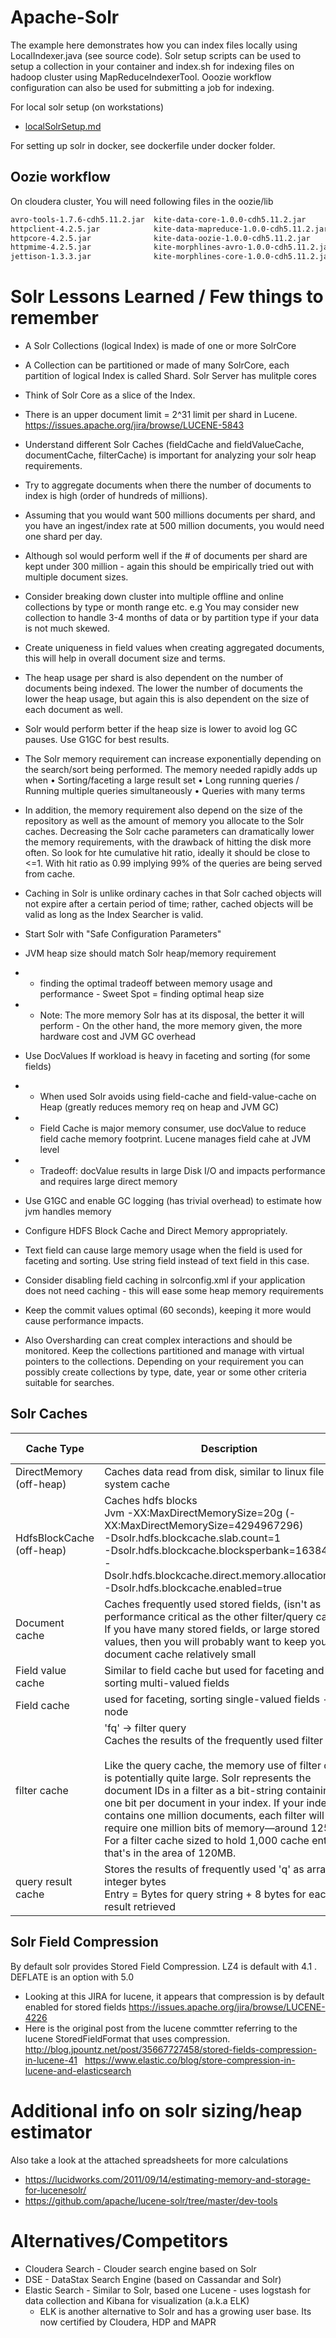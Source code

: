# Apache-Solr
The example here demonstrates how you can index files locally using LocalIndexer.java (see source code). Solr setup scripts can be used to setup a collection in your container and index.sh for indexing files on hadoop cluster using MapReduceIndexerTool. Ooozie workflow configuration can also be used for submitting a job for indexing.

For local solr setup (on workstations)
* [localSolrSetup.md](localSolrSetup.md)

For setting up solr in docker, see dockerfile under docker folder.


## Oozie workflow
On cloudera cluster, You will need following files in the oozie/lib

```sh
avro-tools-1.7.6-cdh5.11.2.jar  kite-data-core-1.0.0-cdh5.11.2.jar        kite-morphlines-solr-core-1.0.0-cdh5.11.2.jar
httpclient-4.2.5.jar            kite-data-mapreduce-1.0.0-cdh5.11.2.jar   noggit-0.5.jar
httpcore-4.2.5.jar              kite-data-oozie-1.0.0-cdh5.11.2.jar       solr-core-4.10.3-cdh5.11.2.jar
httpmime-4.2.5.jar              kite-morphlines-avro-1.0.0-cdh5.11.2.jar  solr-solrj-4.10.3-cdh5.11.2.jar
jettison-1.3.3.jar              kite-morphlines-core-1.0.0-cdh5.11.2.jar

```

# Solr Lessons Learned / Few things to remember
* A Solr Collections (logical Index) is made of one or more SolrCore
* A Collection can be partitioned or made of many SolrCore, each partition of logical Index is called Shard. Solr Server has mulitple cores
* Think of Solr Core as a slice of the Index.
* There is an upper document limit = 2^31 limit per shard in Lucene. https://issues.apache.org/jira/browse/LUCENE-5843
* Understand different Solr Caches (fieldCache and fieldValueCache, documentCache, filterCache) is important for analyzing your solr heap requirements.
* Try to aggregate documents when there the number of documents to index is high (order of hundreds of millions).
* Assuming that you would want 500 millions documents per shard, and you have an ingest/index rate at 500 million documents, you would need one shard per day.
* Although sol would perform well if the # of documents per shard are kept under 300 million - again this should be empirically tried out with multiple document sizes.
* Consider breaking down cluster into multiple offline and online collections by type or month range etc. e.g You may consider new collection to handle 3-4 months of data or by partition type if your data is not much skewed.

* Create uniqueness in field values when creating aggregated documents, this will help in overall document size and terms.
* The heap usage per shard is also dependent on the number of documents being indexed. The lower the number of documents the lower the heap usage, but again this is also dependent on the size of each document as well.
* Solr would perform better if the heap size is lower to avoid log GC pauses. Use G1GC for best results.

* The Solr memory requirement can increase exponentially depending on the search/sort being performed. The memory needed rapidly adds up when
	• Sorting/faceting a large result set
	• Long running queries / Running multiple queries simultaneously
	• Queries with many terms 

* In addition, the memory requirement also depend on the size of the repository as well as the amount of memory you allocate to the Solr caches. Decreasing the Solr cache parameters can dramatically lower the memory requirements, with the drawback of hitting the disk more often. So look for hte cumulative hit ratio, ideally it should be close to <=1. With hit ratio as 0.99 implying 99% of the queries are being served from cache.
* Caching in Solr is unlike ordinary caches in that Solr cached objects will not expire after a certain period of time; rather, cached objects will be valid as long as the Index Searcher is valid.

* Start Solr with "Safe Configuration Parameters"
* JVM heap size should match Solr heap/memory requirement
* * finding the optimal tradeoff between memory usage and performance  - Sweet Spot = finding optimal heap size
* * Note: The more memory Solr has at its disposal, the better it will perform - On the other hand, the more memory given, the more hardware cost and JVM GC overhead
* Use DocValues If workload is heavy in faceting and sorting (for some fields)
* * When used Solr avoids using field-cache and field-value-cache on Heap (greatly reduces memory req on heap and JVM GC)
* * Field Cache is major memory consumer, use docValue to reduce field cache memory footprint. Lucene manages field cahe at JVM level
* * Tradeoff: docValue results in large Disk I/O and impacts performance and requires large direct memory
* Use G1GC and enable GC logging (has trivial overhead) to estimate how jvm handles memory
* Configure HDFS Block Cache and Direct Memory appropriately.
* Text field can cause large memory usage when the field is used for faceting and sorting. Use string field instead of text field in this case. 
* Consider disabling field caching in solrconfig.xml if your application does not need caching - this will ease some heap memory requirements
* Keep the commit values optimal (60 seconds), keeping it more would cause performance impacts.
* Also Oversharding can creat complex interactions and should be monitored. Keep the collections partitioned and manage with virtual pointers to the collections. Depending on your requirement you can possibly create collections by type, date, year or some other criteria suitable for searches.

## Solr Caches
Cache Type | Description | Min Recommended | Max Recommended
------------------------|---------------------------------------------------------------|---|-------
DirectMemory (off-heap) | Caches data read from disk, similar to linux file system cache|8GB|12-16GB
HdfsBlockCache (off-heap) | Caches hdfs blocks <br/> Jvm -XX:MaxDirectMemorySize=20g  (-XX:MaxDirectMemorySize=4294967296) <br/> -Dsolr.hdfs.blockcache.slab.count=1 <br/> -Dsolr.hdfs.blockcache.blocksperbank=16384 <br/> -Dsolr.hdfs.blockcache.direct.memory.allocation=true <br/> -Dsolr.hdfs.blockcache.enabled=true   | |
Document cache | Caches frequently used stored fields, (isn't as performance critical as the other filter/query cache) If you have many stored fields, or large stored values, then you will probably want to keep your document cache relatively small | MB | MB
Field value cache | Similar to field cache but used for faceting and sorting multi-valued fields | 8-12GB | 12-16GB
Field cache | used for faceting, sorting single-valued fields - per node | 4-8GB | 8-12GB
filter cache | 'fq' -> filter query <br/> Caches the results of the frequently used filter query <br/> <br/> Like the query cache, the memory use of filter cache is potentially quite large. Solr represents the document IDs in a filter as a bit-string containing one bit per document in your index. If your index contains one million documents, each filter will require one million bits of memory—around 125KB. For a filter cache sized to hold 1,000 cache entries, that's in the area of 120MB.| 1MB <br/> (512 entries) <br/> 1000 results per entry | 5MB <br/> 10,000 results 
query result cache | Stores the results of frequently used 'q' as array of integer bytes <br/> Entry = Bytes for query string + 8 bytes for each result retrieved | 1MB | 5MB

## Solr Field Compression
By default solr provides Stored Field Compression. LZ4 is default with 4.1 . DEFLATE is an option with 5.0
* Looking at this JIRA for lucene, it appears that compression is by default enabled for stored fields 
https://issues.apache.org/jira/browse/LUCENE-4226
 
* Here is the original post from the lucene commtter referring to the lucene StoredFieldFormat that uses compression.
http://blog.jpountz.net/post/35667727458/stored-fields-compression-in-lucene-41
 
https://www.elastic.co/blog/store-compression-in-lucene-and-elasticsearch


# Additional info on solr sizing/heap estimator
Also take a look at the attached spreadsheets for more calculations

* https://lucidworks.com/2011/09/14/estimating-memory-and-storage-for-lucenesolr/
* https://github.com/apache/lucene-solr/tree/master/dev-tools




# Alternatives/Competitors

* Cloudera Search - Clouder search engine based on Solr
* DSE - DataStax Search Engine (based on Cassandar and Solr)
* Elastic Search - Similar to Solr, based one Lucene - uses logstash for data collection and Kibana for visualization (a.k.a ELK)
  * ELK is another alternative to Solr and has a growing user base. Its now certified by Cloudera, HDP and MAPR
